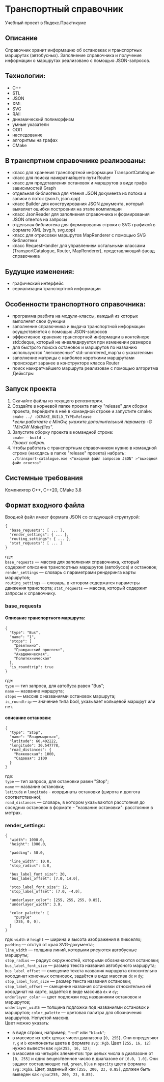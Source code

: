 # Транспортный справочник
Учебный проект в Яндекс.Практикуме

## Описание
Справочник хранит информацию об остановках и транспортных маршрутах (автобусных). Заполнение справочника и получение информации о маршрутах реализовано с помощью JSON-запросов.

## Технологии:
* C++
* STL
* JSON
* XML
* SVG
* RAII
* динамический полиморфизм
* умные указатели
* ООП
* наследование
* алгоритмы на графах
* CMake

## В транспртном справочнике реализованы:
* класс для хранения транспортной информации TransportCatalogue
* класс для поиска наикратчайшего пути Router
* класс для представления остановок и маршрутов в виде графа зависимостей Graph
* отдельная библиотека для чтения JSON документа из потока и записи в поток (json.h, json.cpp)
* класс Builder для конструирования JSON документа, который выявляет ошибки построения на этапе компиляции
* класс JsonReader для заполнения справочника и формирования JSON ответов на запросы 
* отдельная библиотека для формирования строки с SVG графикой в формате XML (svg.h, svg.cpp)
* класс для отрисовки маршрутов MapRenderer с помощью SVG библиотеки
* класс RequestHandler для управлением остальными классами (TransportCatalogue, Router, MapRenderer), представляющий фасад справочника

## Будущие изменения:
* графический интерфейс
* сериализация транспортной информации

## Особенности транспортного справочника:
* программа разбита на модули-классы, каждый из которых выполняет свои функции
* заполнение справочника и выдача транспортной информации осуществляется с помощью JSON-запросов
* эффективное хранение транспортной информации в контейнере std::deque, который не инвалидируется при изменении размеров
* для быстрого поиска остановок и маршрутов по названию используются "легковесные" std::unordered_map'ы с указателями
* заполнение матрицы с наиболее короткими маршрутами происходит заранее в конструкторе класса Router 
* поиск наикратчайшего маршрута реализован с помощью алгоритма Дейкстры

## Запуск проекта
1. Скачайте файлы из текущего репозитория.
2. Создайте в корневой папке проекта папку "release" для сборки проекта, перейдите в неё в командной строке и запустите cmake:\
	`cmake ../ -DCMAKE_BUILD_TYPE=Release`\
**если работаете с MinGw, укажите дополнительный параметр -G "MinGW Makefiles".* 
7. Запустите сборку проекта в командной строке:\
	`cmake --build .`\
*Проект собран.*
8. Чтобы работать с транспортным справочником нужно в командной строке (находясь в папке "release" проекта) набрать:\
	`./transport-catalogue.exe <"входной файл запросов JSON" >"выходной файл ответов"`

## Системные требования
Компилятор С++, С++20, CMake 3.8








## Формат входного файла
Входной файл имеет формата JSON со следующей структурой:
```
{
  "base_requests": [ ... ],
  "render_settings": { ... },
  "routing_settings": { ... },
  "stat_requests": [ ... ]
}
``` 
где:  
`base_requests` — массив для заполнения справочника, который содержит описание транспортных маршрутов (автобусов) и остановок;
`render_settings` — словарь с параметрами рендеринга карты маршрутов;  
`routing_settings` — словарь, в котором содержатся параметры движения транспорта;
`stat_requests` — массив, который содержит запросы к справочнику.

### base_requests
#### Описание транспортного маршрута:  
```
{
  "type": "Bus",
  "name": "1",
  "stops": [
    "Девяткино",
    "Гражданский проспект",
    "Академическая",
    "Политехническая"
  ],
  "is_roundtrip": true
} 
```
где:  
`type` — тип запроса, для автобуса равен "Bus";  
`name` — название маршрута;  
`stops` — массив с названиями остановок маршрута;  
`is_roundtrip` — значение типа bool, указывает кольцевой маршрут или нет. 
#### описание остановки:  
```
{
  "type": "Stop",
  "name": "Владимирская",
  "latitude": 60.402222,
  "longitude": 30.547778,
  "road_distances": {
    "Маяковская": 1000,
    "Садовая": 2100
  }
} 
```
где:  
`type` — тип запроса, для остановки равен "Stop";  
`name` — название остановки;  
`latitude` и `longitude` - координаты остановки (широта и долгота соответственно);  
`road_distances` — словарь, в котором указываются расстояния до соседних остановок в формате - "название остановки": расстояние в метрах.  
### render_settings:
```
{
  "width": 1000.0,
  "height": 1000.0,

  "padding": 50.0,

  "line_width": 10.0,
  "stop_radius": 4.0,

  "bus_label_font_size": 20,
  "bus_label_offset": [7.0, 14.0],

  "stop_label_font_size": 12,
  "stop_label_offset": [7.0, -4.0],

  "underlayer_color": [255, 255, 255, 0.85],
  "underlayer_width": 3.0,

  "color_palette": [
    "purple"
    [255, 0, 0],
  ]
} 
```
где:
`width` и `height` — ширина и высота изображения в пикселях;  
`padding` — отступ от края SVG-документа;  
`line_width` — толщина линий, которыми рисуются автобусные маршруты;  
`stop_radius` — радиус окружностей, которыми обозначаются остановки;  
`bus_label_font_size` — размер текста названия автобусного маршрута;  
`bus_label_offset` — смещение текста названия маршрута относительно координат конечных остановок, задаётся в виде массива `dx` и `dy`;  
`stop_label_font_size` — размер текста названия остановки;  
`stop_label_offset` — смещение названия остановки относительно её координат на карте, задаётся в виде массива `dx` и `dy`;  
`underlayer_color` — цвет подложки под названиями остановок и маршрутов;  
`underlayer_width` — толщина подложки под названиями остановок и маршрутов;
`color_palette` — цветовая палитра для обозначения маршрутов. Непустой массив.  
Цвет можно указать:  
- в виде строки, например, `"red"` или `"black"`;  
- в массиве из трёх целых чисел диапазона `[0, 255]`. Они определяют `r`, `g` и `b` компоненты цвета в формате `svg::Rgb`. Цвет `[255, 16, 12]` нужно вывести как `rgb(255, 16, 12)`;  
- в массиве из четырёх элементов: три целых числа в диапазоне от `[0, 255]` и одно вещественное число в диапазоне от `[0.0, 1.0]`. Они задают составляющие `red`, `green`, `blue` и `opacity` цвета формата `svg::Rgba`. Цвет, заданный как `[255, 200, 23, 0.85]`, должен быть выведен как `rgba(255, 200, 23, 0.85)`.






